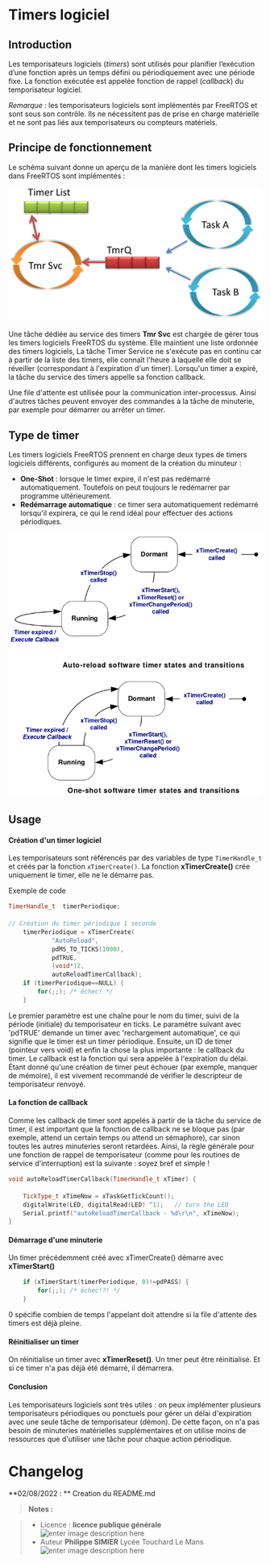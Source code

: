 ﻿# Timers logiciel 


## Introduction

Les temporisateurs logiciels (_timers_) sont utilisés pour planifier l’exécution d’une fonction après un temps défini ou périodiquement avec une période fixe. La fonction exécutée est appelée fonction de rappel (_callback_) du temporisateur logiciel.

_Remarque :_  les temporisateurs logiciels sont implémentés par FreeRTOS et sont sous son contrôle. Ils ne nécessitent pas de prise en charge matérielle et ne sont pas liés aux temporisateurs ou compteurs matériels.

## Principe de fonctionnement
Le schéma suivant donne un aperçu de la manière dont les timers logiciels dans FreeRTOS sont implémentés :

![freestos-software-timers](/09_FreeRTOS/06_timers_logiciel/freertos-software-timers.webp)

Une tâche dédiée au service des timers **Tmr Svc** est chargée de gérer tous les timers logiciels FreeRTOS du système.
Elle maintient une liste ordonnée des timers logiciels,  La tâche Timer Service ne s'exécute pas en continu car à partir de la liste des timers, elle connaît l'heure à laquelle elle doit se réveiller (correspondant à l'expiration d'un timer). Lorsqu'un timer a expiré, la tâche du service des timers appelle sa fonction callback.

Une file d'attente est utilisée pour la communication inter-processus. Ainsi d'autres tâches peuvent envoyer des commandes à la tâche de minuterie, par exemple pour démarrer ou arrêter un timer.

## Type de timer

Les timers logiciels FreeRTOS prennent en charge deux types de timers logiciels différents, configurés au moment de la création du minuteur :

-   **One-Shot** : lorsque le timer expire, il n'est pas redémarré automatiquement. Toutefois on peut toujours le redémarrer par programme ultérieurement.
-   **Redémarrage automatique** : ce timer sera automatiquement redémarré lorsqu'il expirera, ce qui le rend idéal pour effectuer des actions périodiques.

![freestos-software-timers](/09_FreeRTOS/06_timers_logiciel/timers_state.png)
 
## Usage
####  Création d'un timer logiciel
Les temporisateurs sont référencés par des variables de type `TimerHandle_t` et créés par la fonction `xTimerCreate()`.
La fonction **xTimerCreate()** crée uniquement le timer, elle ne le démarre pas.

Exemple de code
```cpp
TimerHandle_t  timerPeriodique;

// Création du timer périodique 1 seconde
    timerPeriodique = xTimerCreate(
            "AutoReload", 
            pdMS_TO_TICKS(1000), 
            pdTRUE, 
            (void*)2, 
            autoReloadTimerCallback);
    if (timerPeriodique==NULL) { 
	    for(;;); /* échec! */  
	}        
```
Le premier paramètre est une chaîne pour le nom du timer, suivi de la période (initiale) du temporisateur en ticks. 
Le paramètre suivant avec 'pdTRUE' demande un timer avec 'rechargement automatique', ce qui signifie que le timer est un timer périodique. 
Ensuite,  un ID de timer (pointeur vers void) et enfin la chose la plus importante : le callback du timer. Le callback est la fonction qui sera appelée à l'expiration du délai.
Étant donné qu'une création de timer peut échouer (par exemple, manquer de mémoire), il est vivement recommandé de vérifier le descripteur de temporisateur renvoyé.

####  La fonction de callback
Comme les callback de timer sont appelés à partir de la tâche du service de timer, il est important que la fonction de callback ne se bloque pas (par exemple, attend un certain temps ou attend un sémaphore), car sinon toutes les autres minuteries seront retardées. Ainsi, la règle générale pour une fonction de rappel de temporisateur (comme pour les routines de service d'interruption) est la suivante : soyez bref et simple !
```cpp
void autoReloadTimerCallback(TimerHandle_t xTimer) {
   
    TickType_t xTimeNow = xTaskGetTickCount();
    digitalWrite(LED, digitalRead(LED) ^1);   // turn the LED 
    Serial.printf("autoReloadTimerCallback - %d\r\n", xTimeNow);
}
```
#### Démarrage d'une minuterie

Un timer précédemment créé avec xTimerCreate() démarre avec **xTimerStart()**

```cpp
	if (xTimerStart(timerPeriodique, 0)!=pdPASS) {
		for(;;); /* échec!?! */
    }
```
0 spécifie combien de temps l'appelant doit attendre si la file d'attente des timers est déjà pleine.

#### Réinitialiser un timer
On réinitialise un timer avec **xTimerReset()**. Un tmer peut être réinitialisé. Et si ce timer n'a pas déjà été démarré, il démarrera.


#### Conclusion 

Les temporisateurs logiciels sont très utiles : on peux implémenter plusieurs temporisateurs périodiques ou ponctuels pour gérer un délai d'expiration avec une seule tâche de temporisateur (démon). De cette façon, on n'a pas besoin de minuteries matérielles supplémentaires et on utilise moins de ressources que d'utiliser une tâche pour chaque action périodique.
# Changelog

**02/08/2022 : ** Creation du README.md 

> **Notes :**


> - Licence : **licence publique générale** ![enter image description here](https://img.shields.io/badge/licence-GPL-green.svg)
> - Auteur **Philippe SIMIER** Lycée Touchard Le Mans
>  ![enter image description here](https://img.shields.io/badge/built-passing-green.svg)
<!-- TOOLBOX 

Génération des badges : https://shields.io/
Génération de ce fichier : https://stackedit.io/editor#


